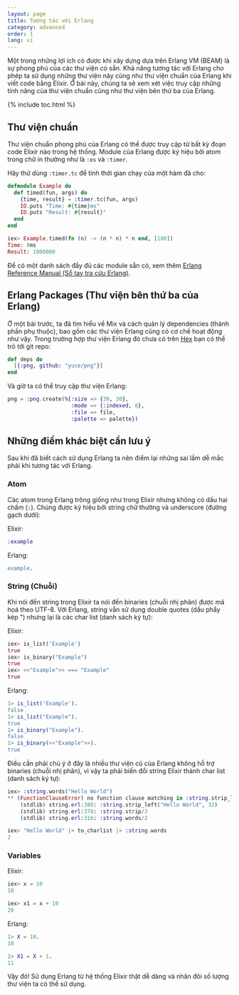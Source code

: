 ```yaml
---
layout: page
title: Tương tác với Erlang
category: advanced
order: 1
lang: vi
---
```


Một trong những lợi ích có được khi xây dựng dựa trên Erlang VM (BEAM) là sự phong phú của các thư viện có sẵn. Khả năng tương tác với Erlang cho phép ta sử dụng những thư viện này cũng như thư viện chuẩn của Erlang khi viết code bằng Elixir. Ở bài này, chúng ta sẽ xem xét việc truy cập những tính năng của thư viện chuẩn cũng như thư viện bên thứ ba của Erlang.

{% include toc.html %}

## Thư viện chuẩn

Thư viện chuẩn phong phú của Erlang có thể được truy cập từ bất kỳ đoạn code Elixir nào trong hệ thống. Module của Erlang được ký hiệu bởi atom trong chữ in thường như là `:os` và `:timer`.

Hãy thử dùng `:timer.tc` để tính thời gian chạy của một hàm đã cho:

```elixir
defmodule Example do
  def timed(fun, args) do
    {time, result} = :timer.tc(fun, args)
    IO.puts "Time: #{time}ms"
    IO.puts "Result: #{result}"
  end
end

iex> Example.timed(fn (n) -> (n * n) * n end, [100])
Time: 8ms
Result: 1000000
```

Để có một danh sách đầy đủ các module sẵn có, xem thêm [Erlang Reference Manual (Sổ tay tra cứu Erlang)](http://erlang.org/doc/apps/stdlib/).

## Erlang Packages (Thư viện bên thứ ba của Erlang)

Ở một bài trước, ta đã tìm hiểu về Mix và cách quản lý dependencies (thành phần phụ thuộc), bao gồm các thư viện Erlang cũng có cơ chế hoạt động như vậy. Trong trường hợp thư viện Erlang đó chưa có trên [Hex](https://hex.pm) bạn có thể trỏ tới git repo:

```elixir
def deps do
  [{:png, github: "yuce/png"}]
end
```

Và giờ ta có thể truy cập thư viện Erlang:

```elixir
png = :png.create(%{:size => {30, 30},
                    :mode => {:indexed, 8},
                    :file => file,
                    :palette => palette})
```

## Những điểm khác biệt cần lưu ý

Sau khi đã biết cách sử dụng Erlang ta nên điểm lại những sai lầm dễ mắc phải khi tương tác với Erlang.

### Atom

Các atom trong Erlang trông giống như trong Elixir nhưng không có dấu hai chấm (`:`). Chúng được ký hiệu bởi string chữ thường và underscore (đường gạch dưới):

Elixir:

```elixir
:example
```

Erlang:

```erlang
example.
```

### String (Chuỗi)

Khi nói đến string trong Elixir ta nói đến binaries (chuỗi nhị phân) được mã hoá theo UTF-8. Với Erlang, string vẫn sử dụng double quotes (dấu phẩy kép ") nhưng lại là các char list (danh sách ký tự):

Elixir:

```elixir
iex> is_list('Example')
true
iex> is_binary("Example")
true
iex> <<"Example">> === "Example"
true
```

Erlang:

```erlang
1> is_list('Example').
false
1> is_list("Example").
true
1> is_binary("Example").
false
1> is_binary(<<"Example">>).
true
```

Điều cần phải chú ý ở đây là nhiều thư viện cũ của Erlang không hỗ trợ binaries (chuỗi nhị phân), vì vậy ta phải biến đổi string Elixir thành char list (danh sách ký tự):

```elixir
iex> :string.words("Hello World")
** (FunctionClauseError) no function clause matching in :string.strip_left/2
    (stdlib) string.erl:380: :string.strip_left("Hello World", 32)
    (stdlib) string.erl:378: :string.strip/3
    (stdlib) string.erl:316: :string.words/2

iex> "Hello World" |> to_charlist |> :string.words
2
```

### Variables

Elixir:

```elixir
iex> x = 10
10

iex> x1 = x + 10
20
```

Erlang:

```erlang
1> X = 10.
10

2> X1 = X + 1.
11
```

Vậy đó! Sử dụng Erlang từ hệ thống Elixir thật dễ dàng và nhân đôi số lượng thư viện ta có thể sử dụng.
